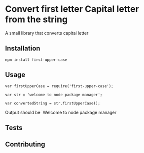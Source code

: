 Convert first letter Capital letter from the string
=========

A small library that converts capital letter

## Installation

  `npm install first-upper-case`

## Usage

    var firstUpperCase = require('first-upper-case');

    var str = 'welcome to node package manager';

    var convertedString = str.firstUpperCase();
  
  
  Output should be `Welcome to node package manager

## Tests

 

## Contributing

